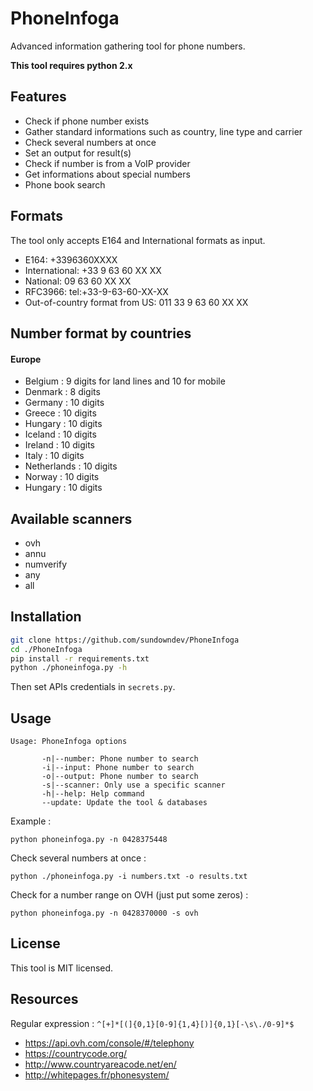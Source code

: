# PhoneInfoga

Advanced information gathering tool for phone numbers.

**This tool requires python 2.x**

## Features

- Check if phone number exists
- Gather standard informations such as country, line type and carrier
- Check several numbers at once
- Set an output for result(s)
- Check if number is from a VoIP provider
- Get informations about special numbers
- Phone book search

## Formats

The tool only accepts E164 and International formats as input.

- E164: +3396360XXXX
- International: +33 9 63 60 XX XX
- National: 09 63 60 XX XX
- RFC3966: tel:+33-9-63-60-XX-XX
- Out-of-country format from US: 011 33 9 63 60 XX XX

## Number format by countries

#### Europe

- Belgium : 9 digits for land lines and 10 for mobile
- Denmark : 8 digits
- Germany : 10 digits
- Greece : 10 digits
- Hungary : 10 digits
- Iceland : 10 digits
- Ireland : 10 digits
- Italy : 10 digits
- Netherlands : 10 digits
- Norway : 10 digits
- Hungary : 10 digits

## Available scanners

- ovh
- annu
- numverify
- any
- all

## Installation

```bash
git clone https://github.com/sundowndev/PhoneInfoga
cd ./PhoneInfoga
pip install -r requirements.txt
python ./phoneinfoga.py -h
```

Then set APIs credentials in `secrets.py`.

## Usage

```
Usage: PhoneInfoga options 

       -n|--number: Phone number to search
       -i|--input: Phone number to search
       -o|--output: Phone number to search
       -s|--scanner: Only use a specific scanner
       -h|--help: Help command
       --update: Update the tool & databases
```

Example :

```
python phoneinfoga.py -n 0428375448
```

Check several numbers at once :

```
python ./phoneinfoga.py -i numbers.txt -o results.txt
```

Check for a number range on OVH (just put some zeros) :

```
python phoneinfoga.py -n 0428370000 -s ovh
```

## License

This tool is MIT licensed.

## Resources

Regular expression : `^[+]*[(]{0,1}[0-9]{1,4}[)]{0,1}[-\s\./0-9]*$`

- https://api.ovh.com/console/#/telephony
- https://countrycode.org/
- http://www.countryareacode.net/en/
- http://whitepages.fr/phonesystem/